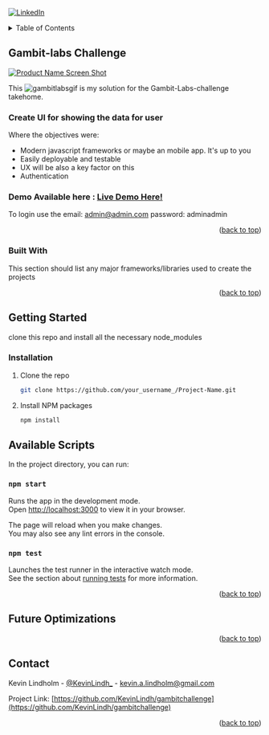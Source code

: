 <a name="readme-top"></a>

[![LinkedIn][linkedin-shield]][linkedin-url]

<!-- TABLE OF CONTENTS -->
<details>
  <summary>Table of Contents</summary>
  <ol>
    <li>
      <a href="#about-the-project">About The Project</a>
      <ul>
        <li><a href="#built-with">Built With</a></li>
      </ul>
    </li>
    <li>
      <a href="#getting-started">Getting Started</a>
      <ul>
        <li><a href="#prerequisites">Prerequisites</a></li>
        <li><a href="#installation">Installation</a></li>
      </ul>
    </li>
    <li><a href="#optimizations">optimizations</a></li>
    <li><a href="#contact">Contact</a></li>
  </ol>
</details>



<!-- ABOUT THE PROJECT -->
## Gambit-labs Challenge

[![Product Name Screen Shot][product-screenshot]](https://example.com)

This ![gambitlabsgif](https://user-images.githubusercontent.com/94518833/223472378-e71e8690-c8a5-4ff1-a5b9-cc8dfc51e2ff.gif)
is my solution for the Gambit-Labs-challenge takehome. 

### Create UI for showing the data for user

Where the objectives were:
* Modern javascript frameworks or maybe an mobile app. It's up to you
* Easily deployable and testable
* UX will be also a key factor on this
* Authentication

### Demo Available here : <a href="https://exquisite-cuchufli-0264ed.netlify.app/">Live Demo Here!</a>

To login use the email: admin@admin.com password: adminadmin

<p align="right">(<a href="#readme-top">back to top</a>)</p>



### Built With

This section should list any major frameworks/libraries used to create the projects


<p align="right">(<a href="#readme-top">back to top</a>)</p>



<!-- GETTING STARTED -->
## Getting Started

clone this repo and install all the necessary node_modules

### Installation


1. Clone the repo
   ```sh
   git clone https://github.com/your_username_/Project-Name.git
   ```
2. Install NPM packages
   ```sh
   npm install
   ```

## Available Scripts

In the project directory, you can run:

### `npm start`

Runs the app in the development mode.\
Open [http://localhost:3000](http://localhost:3000) to view it in your browser.

The page will reload when you make changes.\
You may also see any lint errors in the console.

### `npm test`

Launches the test runner in the interactive watch mode.\
See the section about [running tests](https://facebook.github.io/create-react-app/docs/running-tests) for more information.


<p align="right">(<a href="#readme-top">back to top</a>)</p>



<!-- USAGE EXAMPLES -->
## Future Optimizations



<p align="right">(<a href="#readme-top">back to top</a>)</p>




<!-- CONTACT -->
## Contact

Kevin Lindholm - [@KevinLindh_](https://twitter.com/KevinLindh_) - kevin.a.lindholm@gmail.com

Project Link: [https://github.com/KevinLindh/gambitchallenge](https://github.com/KevinLindh/gambitchallenge)

<p align="right">(<a href="#readme-top">back to top</a>)</p>



<!-- MARKDOWN LINKS & IMAGES -->
<!-- https://www.markdownguide.org/basic-syntax/#reference-style-links -->
[linkedin-shield]: https://img.shields.io/badge/-LinkedIn-black.svg?style=for-the-badge&logo=linkedin&colorB=555
[linkedin-url]: https://www.linkedin.com/in/kevin-lindholm/
[product-screenshot]: images/screenshot.png
[React.js]: https://img.shields.io/badge/React-20232A?style=for-the-badge&logo=react&logoColor=61DAFB
[React-url]: https://reactjs.org/
